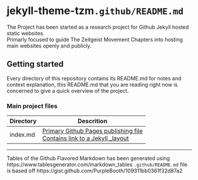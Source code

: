 # jekyll-theme-tzm<code>.github/README.md</code>
The Project has been started as a research project for Github Jekyll hosted static websites. <br>
Primarly focused to guide The Zeitgeist Movement Chapters into hosting main websites openly and publicly.

## Getting started

Every directory of this repository contains its README.md for notes and context explanation, this README.md that you are reading right now is concerned to give a quick overview of the project.

### Main project files

| Directory | Descrition                                                                  |
|-----------|-----------------------------------------------------------------------------|
| index.md  | [Primary Github Pages publishing file <br> Contains link to a Jekyll _layout][1] |

[1]:https://blog.github.com/2016-12-09-publishing-with-github-pages-now-as-easy-as-1-2-3/


<hr>
Tables of the Github Flavored Markdown has been generated using https://www.tablesgenerator.com/markdown_tables
<code>.github/README.md</code> file is based off https://gist.github.com/PurpleBooth/109311bb0361f32d87a2
